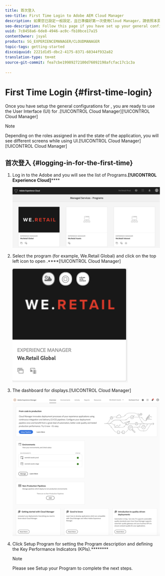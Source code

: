 ```yaml
---
title: 首次登入
seo-title: First Time Login to Adobe AEM Cloud Manager
description: 如果您已設定一般設定，且已準備好第一次使用Cloud Manager，請依照本頁進行。
seo-description: Follow this page if you have set up your general configurations and you are ready to use Adobe AEM Cloud Manager for the first time.
uuid: 7c8458a6-6de8-4946-ac0c-fb10bce17a15
contentOwner: jsyal
products: SG_EXPERIENCEMANAGER/CLOUDMANAGER
topic-tags: getting-started
discoiquuid: 2221d1d5-dbc2-4175-8371-60344f932a82
translation-type: tm+mt
source-git-commit: fea7cbe19989272100d76092198afcfac17c1c3a

---
```



# First Time Login {#first-time-login}

Once you have setup the general configurations for , you are ready to use the User Interface (UI) for .[!UICONTROL Cloud Manager][!UICONTROL Cloud Manager]

>[!NOTE]
>
>Depending on the roles assigned in  and the state of the application, you will see different screens while using  UI.[!UICONTROL Cloud Manager][!UICONTROL Cloud Manager]

## 首次登入 {#logging-in-for-the-first-time}

1. Log in to the Adobe  and you will see the list of Programs.**[!UICONTROL Experience Cloud]******

   ![](assets/screen_shot_2018-06-04at120643pm.png)

1. Select the program (for example, We.Retail Global) and click on the top left icon to open .****[!UICONTROL Cloud Manager]

   ![](assets/screen_shot_2018-06-04at12611pm.png)

1. The dashboard for  displays.[!UICONTROL Cloud Manager]

   ![](assets/FirstLogin1.png)

1. Click Setup Program for setting the Program description and defining the Key Performance Indicators (KPIs).********

   >[!NOTE]
   >
   >Please see Setup your Program to complete the next steps.[](https://helpx.adobe.com/experience-manager/cloud-manager/using/setting-up-program.html)